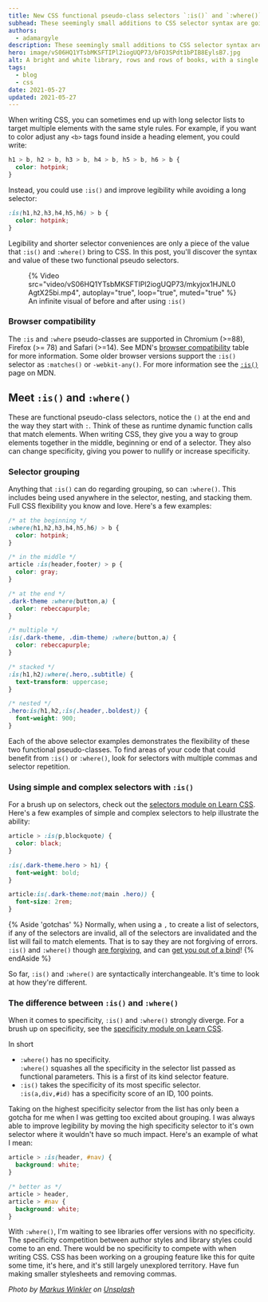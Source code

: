 ```yaml
---
title: New CSS functional pseudo-class selectors `:is()` and `:where()`
subhead: These seemingly small additions to CSS selector syntax are going to have a big impact.
authors:
  - adamargyle
description: These seemingly small additions to CSS selector syntax are going to have a big impact.
hero: image/vS06HQ1YTsbMKSFTIPl2iogUQP73/bFO3SPdt1bPIB8EylsB7.jpg
alt: A bright and white library, rows and rows of books, with a single person in the middle reaching for a single book.
tags:
  - blog
  - css
date: 2021-05-27
updated: 2021-05-27
---
```


When writing CSS, you can sometimes end up with long selector lists to target
multiple elements with the same style rules. For example, if you want to color
adjust any `<b>` tags found inside a heading element, you could write:

```css
h1 > b, h2 > b, h3 > b, h4 > b, h5 > b, h6 > b {
  color: hotpink;
}
```

Instead, you could use `:is()` and improve legibility while avoiding a long
selector:

```css
:is(h1,h2,h3,h4,h5,h6) > b {
  color: hotpink;
}
```

Legibility and shorter selector conveniences are only a piece of the value that
`:is()` and `:where()` bring to CSS. In this post, you'll discover the syntax
and value of these two functional pseudo selectors.

<figure class="w-figure w-figure--fullbleed">
  {% Video
    src="video/vS06HQ1YTsbMKSFTIPl2iogUQP73/mkyjox1HJNL0AgtX25bi.mp4",
    autoplay="true",
    loop="true",
    muted="true"
  %}
  <figcaption class="w-figure">
    An infinite visual of before and after using <code>:is()</code>
  </figcaption>
</figure>

### Browser compatibility

The `:is` and `:where` pseudo-classes are supported in Chromium (>=88), Firefox
(>= 78) and Safari (>=14). See MDN's [browser
compatibility](https://developer.mozilla.org/en-US/docs/Web/CSS/:where#Browser_compatibility)
table for more information. Some older browser versions support the `:is()`
selector as `:matches()` or `-webkit-any()`. For more information see the
[`:is()`](https://developer.mozilla.org/en-US/docs/Web/CSS/:is) page on MDN.

## Meet `:is()` and `:where()`

These are functional pseudo-class selectors, notice the `()` at the end and the
way they start with `:`. Think of these as runtime dynamic function calls that
match elements. When writing CSS, they give you a way to group elements together
in the middle, beginning or end of a selector. They also can change specificity,
giving you power to nullify or increase specificity. 

### Selector grouping 

Anything that `:is()` can do regarding grouping, so can `:where()`. This
includes being used anywhere in the selector, nesting, and stacking them. Full
CSS flexibility you know and love. Here's a few examples:

```css
/* at the beginning */
:where(h1,h2,h3,h4,h5,h6) > b {
  color: hotpink;
}

/* in the middle */
article :is(header,footer) > p {
  color: gray;
}

/* at the end */
.dark-theme :where(button,a) {
  color: rebeccapurple;
}

/* multiple */
:is(.dark-theme, .dim-theme) :where(button,a) {
  color: rebeccapurple;
}

/* stacked */
:is(h1,h2):where(.hero,.subtitle) {
  text-transform: uppercase;
}

/* nested */
.hero:is(h1,h2,:is(.header,.boldest)) {
  font-weight: 900;
}
```

Each of the above selector examples demonstrates the flexibility of these two
functional pseudo-classes. To find areas of your code that could benefit from
`:is()` or `:where()`, look for selectors with multiple commas and selector
repetition.

### Using simple and complex selectors with `:is()`

For a brush up on selectors, check out the [selectors module on Learn
CSS](/learn/css/selectors/#complex-selectors). Here's a few
examples of simple and complex selectors to help illustrate the ability:

```css
article > :is(p,blockquote) {
  color: black;
}

:is(.dark-theme.hero > h1) {
  font-weight: bold;
}

article:is(.dark-theme:not(main .hero)) {
  font-size: 2rem;
}
```

{% Aside 'gotchas' %} 
Normally, when using a `,` to create a list of selectors,
if any of the selectors are invalid, all of the selectors are invalidated and
the list will fail to match elements. That is to say they are not forgiving of
errors. `:is()` and `:where()` though [are
forgiving](https://developer.mozilla.org/en-US/docs/Web/CSS/:is#forgiving_selector_parsing),
and can [get you out of a
bind](https://css-tricks.com/almanac/selectors/i/is/#forgiving-selector-lists)!
{% endAside %}

So far, `:is()` and `:where()` are syntactically interchangeable. It's time to
look at how they're different.

### The difference between `:is()` and `:where()`

When it comes to specificity, `:is()` and `:where()` strongly diverge. For a
brush up on specificity, see the [specificity module on Learn
CSS](/learn/css/specificity/).

In short
- `:where()` has no specificity.<br>`:where()` squashes all the specificity in
  the selector list passed as functional parameters. This is a first of its
  kind selector feature. 
- `:is()` takes the specificity of its most specific
  selector.<br>`:is(a,div,#id)` has a specificity score of an ID, 100 points.

Taking on the highest specificity selector from the list has only been a gotcha
for me when I was getting too excited about grouping. I was always able to
improve legibility by moving the high specificity selector to it's own selector
where it wouldn't have so much impact. Here's an example of what I mean:

```css
article > :is(header, #nav) {
  background: white;
}

/* better as */
article > header,
article > #nav {
  background: white;
}
```

With `:where()`, I'm waiting to see libraries offer versions with no
specificity. The specificity competition between author styles and library
styles could come to an end. There would be no specificity to compete with when writing CSS. 
CSS has been working on a grouping feature like this for quite some
time, it's here, and it's still largely unexplored territory. Have fun making
smaller stylesheets and removing commas.

*Photo by [Markus Winkler](https://unsplash.com/@markuswinkler) on [Unsplash](https://unsplash.com/photos/afW1hht0NSs)*

